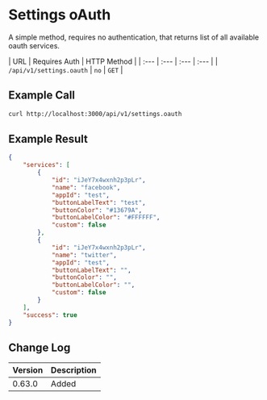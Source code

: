 # Settings oAuth

A simple method, requires no authentication, that returns list of all available oauth services.

| URL | Requires Auth | HTTP Method |
| :--- | :--- | :--- | :--- |
| `/api/v1/settings.oauth` | `no` | `GET` |

## Example Call

```bash
curl http://localhost:3000/api/v1/settings.oauth
```

## Example Result

```json
{
    "services": [
        {
            "id": "iJeY7x4wxnh2p3pLr",
            "name": "facebook",
            "appId": "test",
            "buttonLabelText": "test",
            "buttonColor": "#13679A",
            "buttonLabelColor": "#FFFFFF",
            "custom": false
        },
        {
            "id": "iJeY7x4wxnh2p3pLr",
            "name": "twitter",
            "appId": "test",
            "buttonLabelText": "",
            "buttonColor": "",
            "buttonLabelColor": "",
            "custom": false
        }
    ],
    "success": true
}
```

## Change Log

| Version | Description |
| :--- | :--- |
| 0.63.0 | Added |
